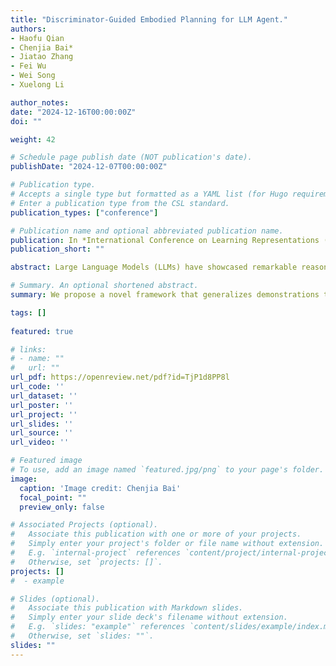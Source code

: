 ```yaml
---
title: "Discriminator-Guided Embodied Planning for LLM Agent."
authors:
- Haofu Qian
- Chenjia Bai*
- Jiatao Zhang
- Fei Wu
- Wei Song
- Xuelong Li 

author_notes:
date: "2024-12-16T00:00:00Z"
doi: ""

weight: 42

# Schedule page publish date (NOT publication's date).
publishDate: "2024-12-07T00:00:00Z"

# Publication type.
# Accepts a single type but formatted as a YAML list (for Hugo requirements).
# Enter a publication type from the CSL standard.
publication_types: ["conference"]

# Publication name and optional abbreviated publication name.
publication: In *International Conference on Learning Representations (**ICLR**)*, 2025
publication_short: ""

abstract: Large Language Models (LLMs) have showcased remarkable reasoning capabilities in various domains, yet face challenges in complex embodied tasks due to the need for a coherent long-term policy and context-sensitive environmental understanding. Previous work performed LLM refinement relying on outcome-supervised feedback, which can be costly and ineffective. In this work, we introduce a novel framework, Discriminator-Guided Action Optimization (DGAP), for facilitating the optimization of LLM action plans via step-wise signals. Specifically, we employ a limited set of demonstrations to enable the discriminator to learn a score function, which assesses the alignment between LLM-generated actions and the underlying optimal ones at every step. Based on the discriminator, LLMs are prompted to generate actions that maximize the score, utilizing historical action-score pair trajectories as guidance. Under mild conditions, DGAP resembles critic-regularized optimization and has been demonstrated to achieve a stronger policy than the LLM planner. In experiments across different LLMs (GPT-4, Llama3-70B) in ScienceWorld and VirtualHome, our method achieves superior performance and better efficiency than previous methods.

# Summary. An optional shortened abstract.
summary: We propose a novel framework that generalizes demonstrations to establish critic-regularized grounding and optimization in the long-term planning of LLMs.

tags: []
  
featured: true

# links:
# - name: ""
#   url: ""
url_pdf: https://openreview.net/pdf?id=TjP1d8PP8l
url_code: ''
url_dataset: ''
url_poster: ''
url_project: ''
url_slides: ''
url_source: ''
url_video: ''

# Featured image
# To use, add an image named `featured.jpg/png` to your page's folder. 
image:
  caption: 'Image credit: Chenjia Bai'
  focal_point: ""
  preview_only: false

# Associated Projects (optional).
#   Associate this publication with one or more of your projects.
#   Simply enter your project's folder or file name without extension.
#   E.g. `internal-project` references `content/project/internal-project/index.md`.
#   Otherwise, set `projects: []`.
projects: []
#  - example

# Slides (optional).
#   Associate this publication with Markdown slides.
#   Simply enter your slide deck's filename without extension.
#   E.g. `slides: "example"` references `content/slides/example/index.md`.
#   Otherwise, set `slides: ""`.
slides: ""
---
```

